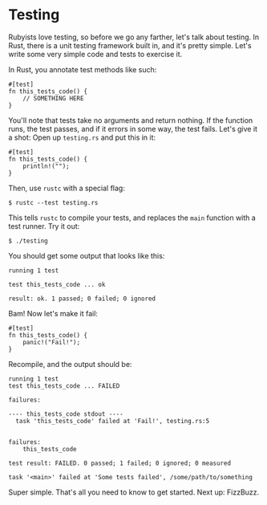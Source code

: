 Testing
=======

Rubyists love testing, so before we go any farther, let's talk about
testing. In Rust, there is a unit testing framework built in, and it's
pretty simple. Let's write some very simple code and tests to exercise
it.

In Rust, you annotate test methods like such:

~~~ {.rust}
#[test]
fn this_tests_code() {
    // SOMETHING HERE
}
~~~

You'll note that tests take no arguments and return nothing. If the
function runs, the test passes, and if it errors in some way, the test
fails. Let's give it a shot: Open up `testing.rs` and put this in it:

~~~ {.rust}
#[test]
fn this_tests_code() {
    println!("");
}
~~~

Then, use `rustc` with a special flag:

    $ rustc --test testing.rs

This tells `rustc` to compile your tests, and replaces the `main` function
with a test runner. Try it out:

    $ ./testing

You should get some output that looks like this:

    running 1 test

    test this_tests_code ... ok

    result: ok. 1 passed; 0 failed; 0 ignored

Bam! Now let's make it fail:

~~~ {.rust}
#[test]
fn this_tests_code() {
    panic!("Fail!");
}
~~~

Recompile, and the output should be:

    running 1 test
    test this_tests_code ... FAILED

    failures:

    ---- this_tests_code stdout ----
      task 'this_tests_code' failed at 'Fail!', testing.rs:5
      

    failures:
        this_tests_code

    test result: FAILED. 0 passed; 1 failed; 0 ignored; 0 measured

    task '<main>' failed at 'Some tests failed', /some/path/to/something


Super simple. That's all you need to know to get started. Next up: FizzBuzz.
